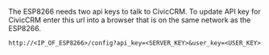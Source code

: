 The ESP8266 needs two api keys to talk to CivicCRM. To update API key for CivicCRM enter this url into a browser that is on the same network as the ESP8266.
```
http://<IP_OF_ESP8266>/config?api_key=<SERVER_KEY>&user_key=<USER_KEY>
```
